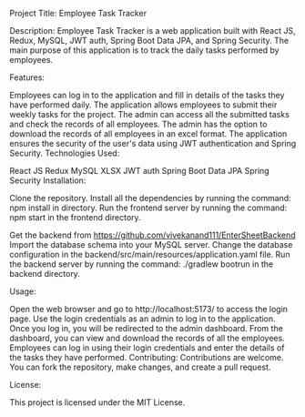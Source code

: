 Project Title: Employee Task Tracker

Description:
Employee Task Tracker is a web application built with React JS, Redux, MySQL, JWT auth, Spring Boot Data JPA, and Spring Security. The main purpose of this application is to track the daily tasks performed by employees.

Features:

Employees can log in to the application and fill in details of the tasks they have performed daily.
The application allows employees to submit their weekly tasks for the project.
The admin can access all the submitted tasks and check the records of all employees.
The admin has the option to download the records of all employees in an excel format.
The application ensures the security of the user's data using JWT authentication and Spring Security.
Technologies Used:

React JS
Redux
MySQL
XLSX
JWT auth
Spring Boot Data JPA
Spring Security
Installation:

Clone the repository.
Install all the dependencies by running the command: npm install in directory.
Run the frontend server by running the command: npm start in the frontend directory.

Get the backend from https://github.com/vivekanand111/EnterSheetBackend
Import the database schema into your MySQL server.
Change the database configuration in the backend/src/main/resources/application.yaml file.
Run the backend server by running the command: ./gradlew bootrun in the backend directory.

Usage:

Open the web browser and go to http://localhost:5173/ to access the login page.
Use the login credentials as an admin to log in to the application.
Once you log in, you will be redirected to the admin dashboard.
From the dashboard, you can view and download the records of all the employees.
Employees can log in using their login credentials and enter the details of the tasks they have performed.
Contributing:
Contributions are welcome. You can fork the repository, make changes, and create a pull request.

License:

This project is licensed under the MIT License.